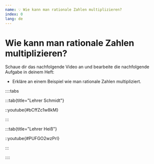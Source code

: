 ```yaml
---
name: 💡 Wie kann man rationale Zahlen multiplizieren?
index: 0
lang: de
---
```


# Wie kann man rationale Zahlen multiplizieren?

Schaue dir das nachfolgende Video an und bearbeite die nachfolgende Aufgabe in deinem Heft:

- Erkläre an einem Beispiel wie man rationale Zahlen multipliziert.

::::tabs

:::tab{title="Lehrer Schmidt"}

::youtube{#bCffZc1w8kM}

:::

:::tab{title="Lehrer Heiß"}

::youtube{#PUFGO2wzPrI}

:::

::::

